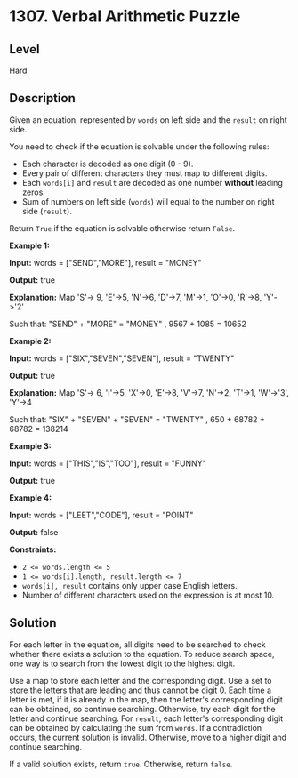 # 1307. Verbal Arithmetic Puzzle
## Level
Hard

## Description
Given an equation, represented by `words` on left side and the `result` on right side.

You need to check if the equation is solvable under the following rules:

* Each character is decoded as one digit (0 - 9).
* Every pair of different characters they must map to different digits.
* Each `words[i]` and `result` are decoded as one number **without** leading zeros.
* Sum of numbers on left side (`words`) will equal to the number on right side (`result`). 

Return `True` if the equation is solvable otherwise return `False`.

**Example 1:**

**Input:** words = ["SEND","MORE"], result = "MONEY"

**Output:** true

**Explanation:** Map 'S'-> 9, 'E'->5, 'N'->6, 'D'->7, 'M'->1, 'O'->0, 'R'->8, 'Y'->'2'

Such that: "SEND" + "MORE" = "MONEY" ,  9567 + 1085 = 10652

**Example 2:**

**Input:** words = ["SIX","SEVEN","SEVEN"], result = "TWENTY"

**Output:** true

**Explanation:** Map 'S'-> 6, 'I'->5, 'X'->0, 'E'->8, 'V'->7, 'N'->2, 'T'->1, 'W'->'3', 'Y'->4

Such that: "SIX" + "SEVEN" + "SEVEN" = "TWENTY" ,  650 + 68782 + 68782 = 138214

**Example 3:**

**Input:** words = ["THIS","IS","TOO"], result = "FUNNY"

**Output:** true

**Example 4:**

**Input:** words = ["LEET","CODE"], result = "POINT"

**Output:** false

**Constraints:**

* `2 <= words.length <= 5`
* `1 <= words[i].length, result.length <= 7`
* `words[i], result` contains only upper case English letters.
* Number of different characters used on the expression is at most 10.

## Solution
For each letter in the equation, all digits need to be searched to check whether there exists a solution to the equation. To reduce search space, one way is to search from the lowest digit to the highest digit.

Use a map to store each letter and the corresponding digit. Use a set to store the letters that are leading and thus cannot be digit 0. Each time a letter is met, if it is already in the map, then the letter's corresponding digit can be obtained, so continue searching. Otherwise, try each digit for the letter and continue searching. For `result`, each letter's corresponding digit can be obtained by calculating the sum from `words`. If a contradiction occurs, the current solution is invalid. Otherwise, move to a higher digit and continue searching.

If a valid solution exists, return `true`. Otherwise, return `false`.

